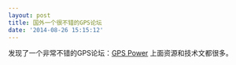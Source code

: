 ```yaml
---
layout: post
title: 国外一个很不错的GPS论坛
date: '2014-08-26 15:15:12'
---
```


发现了一个非常不错的GPS论坛：[GPS Power](http://www.gpspower.net)
上面资源和技术文都很多。